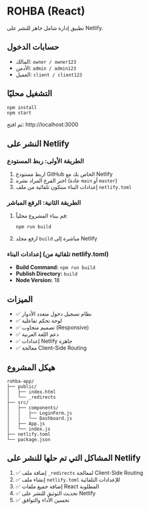 # ROHBA (React)
تطبيق إدارة شامل جاهز للنشر على Netlify.

## حسابات الدخول
- المالك: `owner / owner123`
- الأدمن: `admin / admin123`
- العميل: `client / client123`

## التشغيل محليًا
```bash
npm install
npm start
```
ثم افتح: http://localhost:3000

## النشر على Netlify

### الطريقة الأولى: ربط المستودع
1. اربط مستودع GitHub الخاص بك مع Netlify
2. اختر الفرع المراد نشره (عادة `main` أو `master`)
3. إعدادات البناء ستكون تلقائية من ملف `netlify.toml`

### الطريقة الثانية: الرفع المباشر
1. قم ببناء المشروع محلياً:
   ```bash
   npm run build
   ```
2. ارفع مجلد `build` مباشرة إلى Netlify

### إعدادات البناء (تلقائية من netlify.toml)
- **Build Command:** `npm run build`
- **Publish Directory:** `build`
- **Node Version:** 18

## الميزات
- ✅ نظام تسجيل دخول متعدد الأدوار
- ✅ لوحة تحكم تفاعلية
- ✅ تصميم متجاوب (Responsive)
- ✅ دعم اللغة العربية
- ✅ إعدادات Netlify جاهزة
- ✅ معالجة Client-Side Routing

## هيكل المشروع
```
rohba-app/
├── public/
│   ├── index.html
│   └── _redirects
├── src/
│   ├── components/
│   │   ├── LoginForm.js
│   │   └── Dashboard.js
│   ├── App.js
│   └── index.js
├── netlify.toml
└── package.json
```

## المشاكل التي تم حلها للنشر على Netlify
1. ✅ إضافة ملف `_redirects` لمعالجة Client-Side Routing
2. ✅ إنشاء ملف `netlify.toml` للإعدادات التلقائية
3. ✅ إضافة جميع ملفات React المطلوبة
4. ✅ تحديث التوثيق للنشر على Netlify
5. ✅ تحسين الأداء والتوافق
